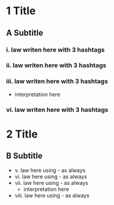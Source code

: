 # 1 Title
## A Subtitle
### i. law writen here with 3 hashtags
### ii. law writen here with 3 hashtags
### iii. law writen here with 3 hashtags
- interpretation here
### vi. law writen here with 3 hashtags

# 2 Title
## B Subtitle
- v. law here using - as always
- vi. law here using - as always
- vii. law here using - as always
  - interpretation here
- viii. law here using - as always
